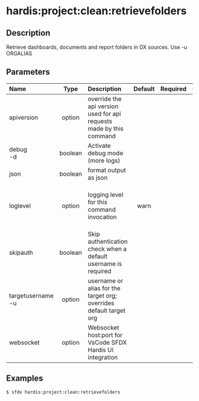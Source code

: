 <!-- This file has been generated with command 'sfdx hardis:doc:plugin:generate'. Please do not update it manually or it may be overwritten -->
# hardis:project:clean:retrievefolders

## Description

Retrieve dashboards, documents and report folders in DX sources. Use -u ORGALIAS

## Parameters

|Name|Type|Description|Default|Required|Options|
|:---|:--:|:----------|:-----:|:------:|:-----:|
|apiversion|option|override the api version used for api requests made by this command||||
|debug<br/>-d|boolean|Activate debug mode (more logs)||||
|json|boolean|format output as json||||
|loglevel|option|logging level for this command invocation|warn||trace<br/>debug<br/>info<br/>warn<br/>error<br/>fatal|
|skipauth|boolean|Skip authentication check when a default username is required||||
|targetusername<br/>-u|option|username or alias for the target org; overrides default target org||||
|websocket|option|Websocket host:port for VsCode SFDX Hardis UI integration||||

## Examples

```shell
$ sfdx hardis:project:clean:retrievefolders
```


